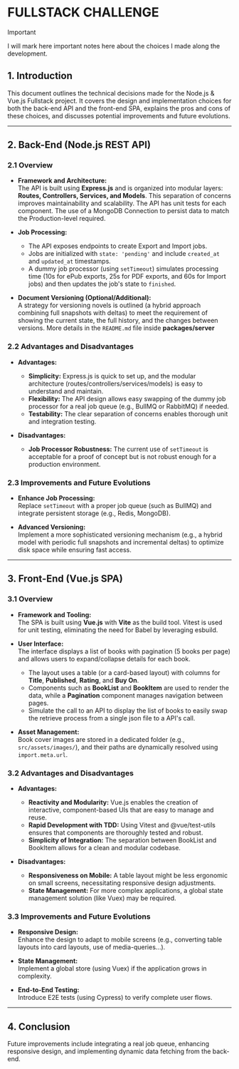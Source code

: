 # FULLSTACK CHALLENGE 

> [!IMPORTANT]
> I will mark here important notes here about the choices I made along the development.

## 1. Introduction

This document outlines the technical decisions made for the Node.js & Vue.js Fullstack project. It covers the design and implementation choices for both the back-end API and the front-end SPA, explains the pros and cons of these choices, and discusses potential improvements and future evolutions.

---

## 2. Back-End (Node.js REST API)

### 2.1 Overview

- **Framework and Architecture:**  
  The API is built using **Express.js** and is organized into modular layers: **Routes, Controllers, Services, and Models**. This separation of concerns improves maintainability and scalability.
  The API has unit tests for each component.
  The use of a MongoDB Connection to persist data to match the Production-level required.

- **Job Processing:**  
  - The API exposes endpoints to create Export and Import jobs.
  - Jobs are initialized with `state: 'pending'` and include `created_at` and `updated_at` timestamps.
  - A dummy job processor (using `setTimeout`) simulates processing time (10s for ePub exports, 25s for PDF exports, and 60s for Import jobs) and then updates the job's state to `finished`.

- **Document Versioning (Optional/Additional):**  
  A strategy for versioning novels is outlined (a hybrid approach combining full snapshots with deltas) to meet the requirement of showing the current state, the full history, and the changes between versions. More details in the ```README.md``` file inside **packages/server** 
### 2.2 Advantages and Disadvantages

- **Advantages:**
  - **Simplicity:** Express.js is quick to set up, and the modular architecture (routes/controllers/services/models) is easy to understand and maintain.
  - **Flexibility:** The API design allows easy swapping of the dummy job processor for a real job queue (e.g., BullMQ or RabbitMQ) if needed.
  - **Testability:** The clear separation of concerns enables thorough unit and integration testing.

- **Disadvantages:**
  - **Job Processor Robustness:** The current use of `setTimeout` is acceptable for a proof of concept but is not robust enough for a production environment.
  
### 2.3 Improvements and Future Evolutions

- **Enhance Job Processing:**  
  Replace `setTimeout` with a proper job queue (such as BullMQ) and integrate persistent storage (e.g., Redis, MongoDB).

- **Advanced Versioning:**  
  Implement a more sophisticated versioning mechanism (e.g., a hybrid model with periodic full snapshots and incremental deltas) to optimize disk space while ensuring fast access.

---

## 3. Front-End (Vue.js SPA)

### 3.1 Overview

- **Framework and Tooling:**  
  The SPA is built using **Vue.js** with **Vite** as the build tool. Vitest is used for unit testing, eliminating the need for Babel by leveraging esbuild.

- **User Interface:**  
  The interface displays a list of books with pagination (5 books per page) and allows users to expand/collapse details for each book.
  - The layout uses a table (or a card-based layout) with columns for **Title**, **Published**, **Rating**, and **Buy On**.
  - Components such as **BookList** and **BookItem** are used to render the data, while a **Pagination** component manages navigation between pages.
  - Simulate the call to an API to display the list of books to easily swap the retrieve process from a single json file to a API's call.

- **Asset Management:**  
  Book cover images are stored in a dedicated folder (e.g., `src/assets/images/`), and their paths are dynamically resolved using `import.meta.url`.

### 3.2 Advantages and Disadvantages

- **Advantages:**
  - **Reactivity and Modularity:** Vue.js enables the creation of interactive, component-based UIs that are easy to manage and reuse.
  - **Rapid Development with TDD:** Using Vitest and 
@vue/test-utils
 ensures that components are thoroughly tested and robust.
  - **Simplicity of Integration:** The separation between BookList and BookItem allows for a clean and modular codebase.

- **Disadvantages:**
  - **Responsiveness on Mobile:** A table layout might be less ergonomic on small screens, necessitating responsive design adjustments.
  - **State Management:** For more complex applications, a global state management solution (like Vuex) may be required.

### 3.3 Improvements and Future Evolutions

- **Responsive Design:**  
  Enhance the design to adapt to mobile screens (e.g., converting table layouts into card layouts, use of media-queries...).

- **State Management:**  
  Implement a global store (using Vuex) if the application grows in complexity.

- **End-to-End Testing:**  
  Introduce E2E tests (using Cypress) to verify complete user flows.

---

## 4. Conclusion

Future improvements include integrating a real job queue, enhancing responsive design, and implementing dynamic data fetching from the back-end.
